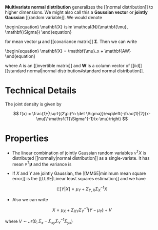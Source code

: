 **Multivariate normal distribution** generalizes the [[normal distribution]] to higher dimensions. We might also call this a **Gaussian vector** or **jointly Gaussian** [[random variable]]. We would denote

\begin{equation}
\mathbf{X} \sim \mathcal{N}(\mathbf{\mu}, \mathbf{\Sigma})
\end{equation}

for mean vector $\mathbf{\mu}$ and [[covariance matrix]] $\mathbf{\Sigma}$. Then we can write


\begin{equation}
\mathbf{X} = \mathbf{\mu}_x + \mathbf{AW}
\end{equation}

where $A$ is an [[invertible matrix]] and $\mathbf{W}$ is a column vector of [[iid]] [[standard normal|normal distribution#standard normal distribution]].


# Technical Details

The joint density is given by

$$
f(x) = \frac{1}{\sqrt{(2\pi)^n \det \Sigma}}\exp\left(-\frac{1}{2}(x-\mu)\^\mathsf{T}\Sigma^{-1}(x-\mu)\right)
$$

# Properties

* The linear combination of jointly Gaussian random variables $v^\mathsf{T}X$ is distributed [[normally|normal distribution]] as a single-variate. It has mean $v^\mathsf{T}\mathbf{\mu}$ and the variance is 

* If $X$ and $Y$ are jointly Gaussian, the [[MMSE|minimum mean square error]] is the [[LLSE|Linear least squares estimation]] and we have

$$
\mathbb{E}[Y|X] = \mu_Y + \Sigma_{Y,X}\Sigma^{-1}_X X
$$

* Also we can write

$$
X = \mu_X + \Sigma_{XY}\Sigma_Y^{-1}(Y - \mu_Y) + V
$$

where $V\sim \mathcal{N}(0, \Sigma_x - \Sigma_{xy}\Sigma_Y^{-1}\Sigma_{yx})$